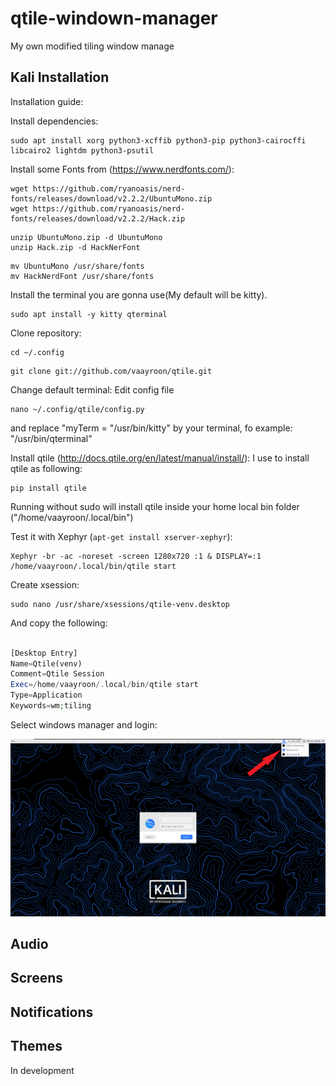 # qtile-windown-manager
My own modified tiling window manage

## Kali Installation
Installation guide:

Install dependencies:
  ```
  sudo apt install xorg python3-xcffib python3-pip python3-cairocffi libcairo2 lightdm python3-psutil
  ```
  
Install some Fonts from (https://www.nerdfonts.com/):
```
wget https://github.com/ryanoasis/nerd-fonts/releases/download/v2.2.2/UbuntuMono.zip
wget https://github.com/ryanoasis/nerd-fonts/releases/download/v2.2.2/Hack.zip
```
```
unzip UbuntuMono.zip -d UbuntuMono
unzip Hack.zip -d HackNerFont
```
```
mv UbuntuMono /usr/share/fonts
mv HackNerdFont /usr/share/fonts
```

  Install the terminal you are gonna use(My default will be kitty).
  
  ```
  sudo apt install -y kitty qterminal
  ```

Clone repository:
  ```
  cd ~/.config
  ```
  ```
  git clone git://github.com/vaayroon/qtile.git
  ```

  Change default terminal:
  Edit config file
  ```
  nano ~/.config/qtile/config.py
  ```
  and replace "myTerm = "/usr/bin/kitty" by your terminal, fo example: "/usr/bin/qterminal"

Install qtile (http://docs.qtile.org/en/latest/manual/install/):
  I use to install qtile as following:
  ```
  pip install qtile
  ```
Running without sudo will install qtile inside your home local bin folder ("/home/vaayroon/.local/bin")

Test it with Xephyr (```apt-get install xserver-xephyr```):
  ```
  Xephyr -br -ac -noreset -screen 1280x720 :1 & DISPLAY=:1 /home/vaayroon/.local/bin/qtile start
  ```

Create xsession:
  ```
  sudo nano /usr/share/xsessions/qtile-venv.desktop
  ```
  And copy the following:
```php

[Desktop Entry]
Name=Qtile(venv)
Comment=Qtile Session
Exec=/home/vaayroon/.local/bin/qtile start
Type=Application
Keywords=wm;tiling

```
Select windows manager and login:

![Qtile](https://github.com/vaayroon/qtile/blob/main/.screenshots/select_manager.png)

## Audio
## Screens
## Notifications
## Themes

In development
